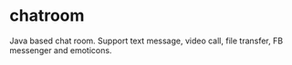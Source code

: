 # chatroom
Java based chat room. Support text message, video call, file transfer, FB messenger and emoticons.
